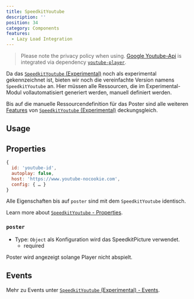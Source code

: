 ```yaml
---
title: SpeedkitYoutube
description: ''
position: 34
category: Components
features:
  - Lazy Load Integration
---
```

> Please note the privacy policy when using. [Google Youtube-Api](https://developers.google.com/youtube/v3) is integrated via dependency [`youtube-player`](https://www.npmjs.com/package/youtube-player).

Da das [`SpeedkitYoutube` (Experimental)](/components/experimental-speedkit-youtube) noch als experimental gekennzeichnet ist, bieten wir noch die vereinfachte Version namens `SpeedkitYoutube` an. Hier müssen alle Ressourcen, die im Experimental-Modul vollautomatisiert generiert werden, manuell definiert werden.

Bis auf die manuelle Ressourcendefinition für das Poster sind alle weiteren [Features](/components/experimental-speedkit-youtube#features) von [`SpeedkitYoutube` (Experimental)](/components/experimental-speedkit-youtube) deckungsgleich.

## Usage


## Properties

```js
{
  id: 'youtube-id',
  autoplay: false,
  host: 'https://www.youtube-nocookie.com',
  config: { … }
}
```

Alle Eigenschaften bis auf `poster` sind mit dem `SpeedkitYoutube` identisch.

Learn more about [`SpeedkitYoutube` - Properties](/components/speedkit-youtube#properties).

### `poster`
- Type: `Object` als Konfiguration wird das <nuxt-link to="/components/speedkit-picture">SpeedkitPicture</nuxt-link> verwendet.
  - <badge>required</badge>

Poster wird angezeigt solange Player nicht abspielt.

## Events

Mehr zu Events unter [`SpeedkitYoutube` (Experimental) - Events](/components/experimental-speedkit-youtube#events).
